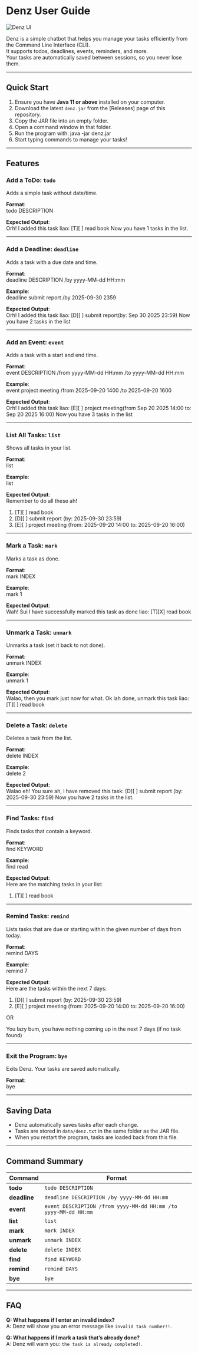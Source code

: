 # Denz User Guide
![Denz UI](Ui.png)

Denz is a simple chatbot that helps you manage your tasks efficiently from the Command Line Interface (CLI).  
It supports todos, deadlines, events, reminders, and more.  
Your tasks are automatically saved between sessions, so you never lose them.

---

## Quick Start

1. Ensure you have **Java 11 or above** installed on your computer.
2. Download the latest `denz.jar` from the [Releases] page of this repository.
3. Copy the JAR file into an empty folder.
4. Open a command window in that folder.
5. Run the program with: java -jar denz.jar
6. Start typing commands to manage your tasks!

---

## Features

### Add a ToDo: `todo`

Adds a simple task without date/time.

**Format**:  
todo DESCRIPTION

**Expected Output**:  
Orh! I added this task liao:
[T][ ] read book
Now you have 1 tasks in the list.

---

### Add a Deadline: `deadline`

Adds a task with a due date and time.

**Format**:  
deadline DESCRIPTION /by yyyy-MM-dd HH:mm

**Example**:  
deadline submit report /by 2025-09-30 2359

**Expected Output**:  
Orh! I added this task liao:
[D][ ] submit report(by: Sep 30 2025 23:59)
Now you have 2 tasks in the list

---

### Add an Event: `event`

Adds a task with a start and end time.

**Format**:  
event DESCRIPTION /from yyyy-MM-dd HH:mm /to yyyy-MM-dd HH:mm

**Example**:  
event project meeting /from 2025-09-20 1400 /to 2025-09-20 1600

**Expected Output**:  
Orh! I added this task liao:
[E][ ] project meeting(from Sep 20 2025 14:00 to: Sep 20 2025 16:00)
Now you have 3 tasks in the list

---

### List All Tasks: `list`

Shows all tasks in your list.

**Format**:  
list

**Example**:  
list

**Expected Output**:  
Remember to do all these ah!
1.	[T][ ] read book
2.	[D][ ] submit report (by: 2025-09-30 23:59)
3.	[E][ ] project meeting (from: 2025-09-20 14:00 to: 2025-09-20 16:00)

---

### Mark a Task: `mark`

Marks a task as done.

**Format**:  
mark INDEX

**Example**:  
mark 1

**Expected Output**:  
Wah! Sui I have successfully marked this task as done liao:
[T][X] read book


---

### Unmark a Task: `unmark`

Unmarks a task (set it back to not done).

**Format**:  
unmark INDEX

**Example**:  
unmark 1

**Expected Output**:  
Walao, then you mark just now for what. Ok lah done, unmark this task liao:
[T][ ] read book

---

### Delete a Task: `delete`

Deletes a task from the list.

**Format**:  
delete INDEX

**Example**:  
delete 2

**Expected Output**:  
Walao eh! You sure ah, i have removed this task:
[D][ ] submit report (by: 2025-09-30 23:59)
Now you have 2 tasks in the list.

---

### Find Tasks: `find`

Finds tasks that contain a keyword.

**Format**:  
find KEYWORD

**Example**:  
find read

**Expected Output**:  
Here are the matching tasks in your list:
1.	[T][ ] read book

---

### Remind Tasks: `remind`

Lists tasks that are due or starting within the given number of days from today.

**Format**:  
remind DAYS

**Example**:  
remind 7

**Expected Output**:  
Here are the tasks within the next 7 days:
1.	[D][ ] submit report (by: 2025-09-30 23:59)
2.	[E][ ] project meeting (from: 2025-09-20 14:00 to: 2025-09-20 16:00)

OR

You lazy bum, you have nothing coming up in the next 7 days (if no task found)

---

### Exit the Program: `bye`

Exits Denz. Your tasks are saved automatically.

**Format**:  
bye

---

## Saving Data

- Denz automatically saves tasks after each change.
- Tasks are stored in `data/denz.txt` in the same folder as the JAR file.
- When you restart the program, tasks are loaded back from this file.

---

## Command Summary

| Command   | Format                                                                 |
|-----------|------------------------------------------------------------------------|
| **todo** | `todo DESCRIPTION`                                                     |
| **deadline** | `deadline DESCRIPTION /by yyyy-MM-dd HH:mm`                        |
| **event** | `event DESCRIPTION /from yyyy-MM-dd HH:mm /to yyyy-MM-dd HH:mm`       |
| **list** | `list`                                                                 |
| **mark** | `mark INDEX`                                                           |
| **unmark** | `unmark INDEX`                                                       |
| **delete** | `delete INDEX`                                                       |
| **find** | `find KEYWORD`                                                         |
| **remind** | `remind DAYS`                                                        |
| **bye** | `bye`                                                                   |

---

## FAQ

**Q: What happens if I enter an invalid index?**  
A: Denz will show you an error message like `invalid task number!!`.

**Q: What happens if I mark a task that’s already done?**  
A: Denz will warn you: `the task is already completed!`.
